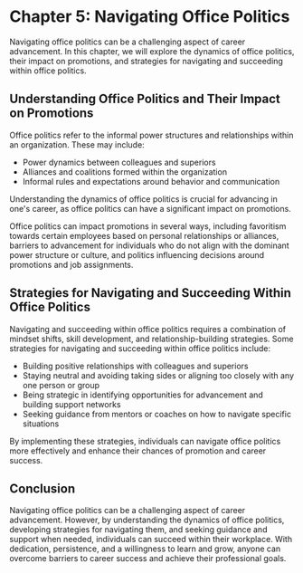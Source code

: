 Chapter 5: Navigating Office Politics
=====================================

Navigating office politics can be a challenging aspect of career advancement. In this chapter, we will explore the dynamics of office politics, their impact on promotions, and strategies for navigating and succeeding within office politics.

Understanding Office Politics and Their Impact on Promotions
------------------------------------------------------------

Office politics refer to the informal power structures and relationships within an organization. These may include:

* Power dynamics between colleagues and superiors
* Alliances and coalitions formed within the organization
* Informal rules and expectations around behavior and communication

Understanding the dynamics of office politics is crucial for advancing in one's career, as office politics can have a significant impact on promotions.

Office politics can impact promotions in several ways, including favoritism towards certain employees based on personal relationships or alliances, barriers to advancement for individuals who do not align with the dominant power structure or culture, and politics influencing decisions around promotions and job assignments.

Strategies for Navigating and Succeeding Within Office Politics
---------------------------------------------------------------

Navigating and succeeding within office politics requires a combination of mindset shifts, skill development, and relationship-building strategies. Some strategies for navigating and succeeding within office politics include:

* Building positive relationships with colleagues and superiors
* Staying neutral and avoiding taking sides or aligning too closely with any one person or group
* Being strategic in identifying opportunities for advancement and building support networks
* Seeking guidance from mentors or coaches on how to navigate specific situations

By implementing these strategies, individuals can navigate office politics more effectively and enhance their chances of promotion and career success.

Conclusion
----------

Navigating office politics can be a challenging aspect of career advancement. However, by understanding the dynamics of office politics, developing strategies for navigating them, and seeking guidance and support when needed, individuals can succeed within their workplace. With dedication, persistence, and a willingness to learn and grow, anyone can overcome barriers to career success and achieve their professional goals.

